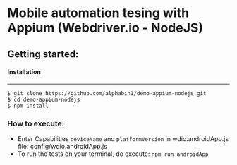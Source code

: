 # Mobile automation tesing with Appium (Webdriver.io - NodeJS)

## Getting started:
#### Installation
****
```
$ git clone https://github.com/alphabin1/demo-appium-nodejs.git
$ cd demo-appium-nodejs
$ npm install
```

### How to execute:
- Enter Capabilities `deviceName` and `platformVersion` in wdio.androidApp.js file: config/wdio.androidApp.js
- To run the tests on your terminal, do execute: `npm run androidApp`

